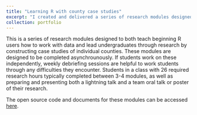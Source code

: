 ```yaml
---
title: "Learning R with county case studies"
excerpt: "I created and delivered a series of research modules designed to both teach beginning R users how to work with data and lead undergraduates through research by constructing case studies of individual counties."
collection: portfolio
---
```


This is a series of research modules designed to both teach beginning R users how to work with data and lead undergraduates through research by constructing case studies of individual counties. These modules are designed to be completed asynchrounously. If students work on these independently, weekly debriefing sessions are helpful to work students through any difficulties they encounter. Students in a class with 26 required research hours typically completed between 3-4 modules, as well as preparing and presenting both a lightning talk and a team oral talk or poster of their research.

The open source code and documents for these modules can be accessed [here](https://github.com/CarolynKoehn/learning-R-with-county-case-studies).


<!-- Add image to excerpt with <br/><img src='/images/500x300.png'> -->
